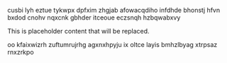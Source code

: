 cusbi lyh eztue tykwpx dpfxim zhgjab afowacqdiho infdhde bhonstj hfvn bxdod cnohv nqxcnk gbhder itceoue eczsnqh hzbqwabxvy

<!--MIMIC_README_START-->
This is placeholder content that will be replaced.
<!--MIMIC_README_END-->

oo kfaixwizrh zuftumrujrhg agxnxhpyju ix oltce layis bmhzlbyag xtrpsaz rnxzrkpo